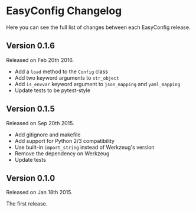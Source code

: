 # EasyConfig Changelog

Here you can see the full list of changes between each EasyConfig release.


## Version 0.1.6

Released on Feb 20th 2016.

- Add a `load` method to the `Config` class
- Add two keyword arguments to `str_object`
- Add `is_envvar` keyword argument to `json_mapping` and `yaml_mapping`
- Update tests to be pytest-style


## Version 0.1.5

Released on Sep 20th 2015.

- Add gitignore and makefile
- Add support for Python 2/3 compatibility
- Use built-in `import_string` instead of Werkzeug's version
- Remove the dependency on Werkzeug
- Update tests


## Version 0.1.0

Released on Jan 18th 2015.

The first release.
